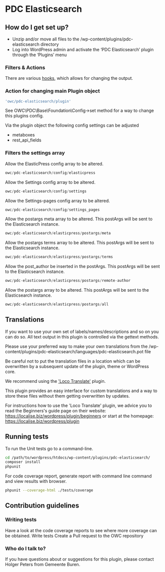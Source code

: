 # PDC Elasticsearch

## How do I get set up?

* Unzip and/or move all files to the /wp-content/plugins/pdc-elasticsearch directory
* Log into WordPress admin and activate the ‘PDC Elasticsearch’ plugin through the ‘Plugins’ menu

### Filters & Actions

There are various [hooks](https://codex.wordpress.org/Plugin_API/Hooks), which allows for changing the output.

### Action for changing main Plugin object

```php
'owc/pdc-elasticsearch/plugin'
```

See OWC\PDC\Base\Foundation\Config->set method for a way to change this plugins config.

Via the plugin object the following config settings can be adjusted

* metaboxes
* rest_api_fields

### Filters the settings array

Allow the ElasticPress config array to be altered.

```php
owc/pdc-elasticsearch/config/elasticpress
```

Allow the Settings config array to be altered.

```php
owc/pdc-elasticsearch/config/settings
```

Allow the Settings-pages config array to be altered.

```php
owc/pdc-elasticsearch/config/settings_pages
```

Allow the postargs meta array to be altered.
This postArgs will be sent to the Elasticsearch instance.

```php
owc/pdc-elasticsearch/elasticpress/postargs/meta
```

Allow the postargs terms array to be altered.
This postArgs will be sent to the Elasticsearch instance.

```php
owc/pdc-elasticsearch/elasticpress/postargs/terms
```

Allow the post_author be inserted in the postArgs.
This postArgs will be sent to the Elasticsearch instance.

```php
owc/pdc-elasticsearch/elasticpress/postargs/remote-author
```

Allow the postargs array to be altered.
This postArgs will be sent to the Elasticsearch instance.

```php
owc/pdc-elasticsearch/elasticpress/postargs/all
```

## Translations

If you want to use your own set of labels/names/descriptions and so on you can do so.
All text output in this plugin is controlled via the gettext methods.

Please use your preferred way to make your own translations from the /wp-content/plugins/pdc-elasticsearch/languages/pdc-elasticsearch.pot file

Be careful not to put the translation files in a location which can be overwritten by a subsequent update of the plugin, theme or WordPress core.

We recommend using the ['Loco Translate'](https://wordpress.org/plugins/loco-translate/) plugin.

This plugin provides an easy interface for custom translations and a way to store these files without them getting overwritten by updates.

For instructions how to use the 'Loco Translate' plugin, we advice you to read the Beginners's guide page on their website: https://localise.biz/wordpress/plugin/beginners
or start at the homepage: https://localise.biz/wordpress/plugin

## Running tests

To run the Unit tests go to a command-line.

```bash
cd /path/to/wordpress/htdocs/wp-content/plugins/pdc-elasticsearch/
composer install
phpunit
```

For code coverage report, generate report with command line command and view results with browser.

```bash
phpunit --coverage-html ./tests/coverage
```

## Contribution guidelines

### Writing tests

Have a look at the code coverage reports to see where more coverage can be obtained.
Write tests
Create a Pull request to the OWC repository

### Who do I talk to?

If you have questions about or suggestions for this plugin, please contact <a src="mailto:hpeters@Buren.nl">Holger Peters</a> from Gemeente Buren.
